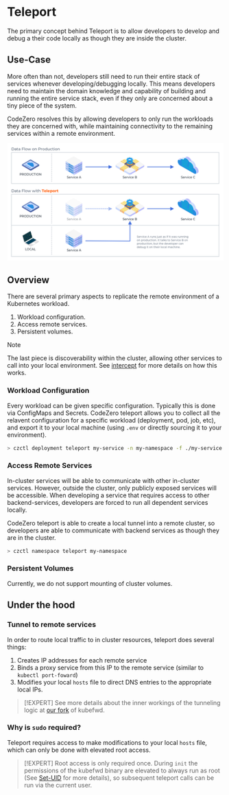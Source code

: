 # Teleport

The primary concept behind Teleport is to allow developers to develop and debug a their code locally as though they are inside the cluster.

## Use-Case

More often than not, developers still need to run their entire stack of services whenever developing/debugging locally.  This means developers need to maintain the domain knowledge and capability of building and running the entire service stack, even if they only are concerned about a tiny piece of the system.

CodeZero resolves this by allowing developers to only run the workloads they are concerned with, while maintaining connectivity to the remaining services within a remote environment.

![Teleport Dataflow](../_media/teleport.png ':size=500')

## Overview

There are several primary aspects to replicate the remote environment of a Kubernetes workload.

1. Workload configuration.
2. Access remote services.  
3. Persistent volumes.

> [!NOTE]
> The last piece is discoverability within the cluster, allowing other services
> to call into your local environment.  See [intercept](../concepts/intercept) for more details on how this works.

### Workload Configuration

Every workload can be given specific configuration.  Typically this is done via ConfigMaps and Secrets.  CodeZero teleport allows you to collect all the relavent configuration for a specific workload (deployment, pod, job, etc), and export it to your local machine (using `.env` or directly sourcing it to your environment).

```bash
> czctl deployment teleport my-service -n my-namespace -f ./my-service.env
```

### Access Remote Services

In-cluster services will be able to communicate with other in-cluster services.  However, outside the cluster, only publicly exposed services will be accessible.  When developing a service that requires access to other backend-services, developers are forced to run all dependent services locally.

CodeZero teleport is able to create a local tunnel into a remote cluster, so developers are able to communicate with backend services as though they are in the cluster.

```bash
> czctl namespace teleport my-namespace
```

### Persistent Volumes

Currently, we do not support mounting of cluster volumes.

## Under the hood

### Tunnel to remote services

In order to route local traffic to in cluster resources, teleport does several things:

1. Creates IP addresses for each remote service
2. Binds a proxy service from this IP to the remote service (similar to `kubectl port-foward`)
3. Modifies your local `hosts` file to direct DNS entries to the appropriate local IPs.

> [!EXPERT]
> See more details about the inner workings of the tunneling logic at [our fork](https://github.com/c6o/kubefwd) of kubefwd.

### Why is `sudo` required?

Teleport requires access to make modifications to your local `hosts` file, which can only be done with elevated root access.

> [!EXPERT]
> Root access is only required once.  During `init` the permissions of the kubefwd binary are elevated to always run as root (See [Set-UID](https://en.wikipedia.org/wiki/Setuid) for more details), so subsequent teleport calls can be run via the current user.
